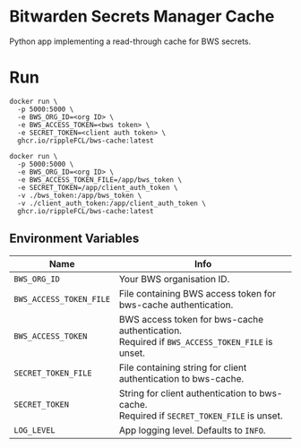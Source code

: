 # Bitwarden Secrets Manager Cache

Python app implementing a read-through cache for BWS secrets.

# Run

```
docker run \
  -p 5000:5000 \
  -e BWS_ORG_ID=<org ID> \
  -e BWS_ACCESS_TOKEN=<bws token> \
  -e SECRET_TOKEN=<client auth token> \
  ghcr.io/rippleFCL/bws-cache:latest
```

```
docker run \
  -p 5000:5000 \
  -e BWS_ORG_ID=<org ID> \
  -e BWS_ACCESS_TOKEN_FILE=/app/bws_token \
  -e SECRET_TOKEN=/app/client_auth_token \
  -v ./bws_token:/app/bws_token \
  -v ./client_auth_token:/app/client_auth_token \
  ghcr.io/rippleFCL/bws-cache:latest
```

## Environment Variables

| Name                    | Info                                                                                            |
|-------------------------|-------------------------------------------------------------------------------------------------|
| `BWS_ORG_ID`            | Your BWS organisation ID.                                                                       |
| `BWS_ACCESS_TOKEN_FILE` | File containing BWS access token for bws-cache authentication.                                  |
| `BWS_ACCESS_TOKEN`      | BWS access token for bws-cache authentication.<br>Required if `BWS_ACCESS_TOKEN_FILE` is unset. |
| `SECRET_TOKEN_FILE`     | File containing string for client authentication to bws-cache.                                  |
| `SECRET_TOKEN`          | String for client authentication to bws-cache.<br>Required if `SECRET_TOKEN_FILE` is unset.     |
| `LOG_LEVEL`             | App logging level. Defaults to `INFO`.                                                          |
